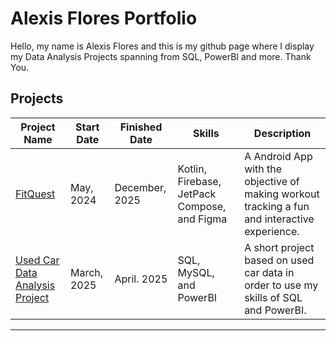 # Alexis Flores Portfolio

Hello, my name is Alexis Flores and this is my github page where I display my Data Analysis Projects spanning from SQL, PowerBI and more. Thank You.

## Projects

| Project Name | Start Date | Finished Date | Skills | Description |
|---|---|---|---|---|
|[FitQuest](https://github.com/juan-estrad/FitQuest) | May, 2024 | December, 2025 | Kotlin, Firebase, JetPack Compose, and Figma | A Android App with the objective of making workout tracking a fun and interactive experience.
|[Used Car Data Analysis Project](https://github.com/alexflo104/Used-Car-Data-Analysis) | March, 2025 | April. 2025| SQL, MySQL, and PowerBI| A short project based on used car data in order to use my skills of SQL and PowerBI.|

***
